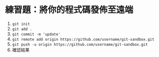 # 練習題：將你的程式碼發佈至遠端

1. `git init`
1. `git add .`
1. `git commit -m 'update'`
1. `git remote add origin https://github.com/username/git-sandbox.git`
1. `git push -u origin https://github.com/username/git-sandbox.git`
1. 確認結果